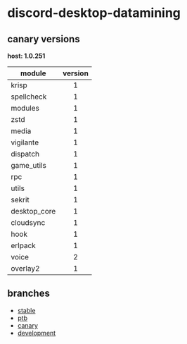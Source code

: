 # discord-desktop-datamining

## canary versions

**host: 1.0.251**

| module | version |
| ------ | :-----: |
| krisp | 1 |
| spellcheck | 1 |
| modules | 1 |
| zstd | 1 |
| media | 1 |
| vigilante | 1 |
| dispatch | 1 |
| game_utils | 1 |
| rpc | 1 |
| utils | 1 |
| sekrit | 1 |
| desktop_core | 1 |
| cloudsync | 1 |
| hook | 1 |
| erlpack | 1 |
| voice | 2 |
| overlay2 | 1 |

## branches

- [stable](https://github.com/OpenAsar/discord-desktop-datamining/tree/stable)
- [ptb](https://github.com/OpenAsar/discord-desktop-datamining/tree/ptb)
- [canary](https://github.com/OpenAsar/discord-desktop-datamining/tree/canary)
- [development](https://github.com/OpenAsar/discord-desktop-datamining/tree/development)